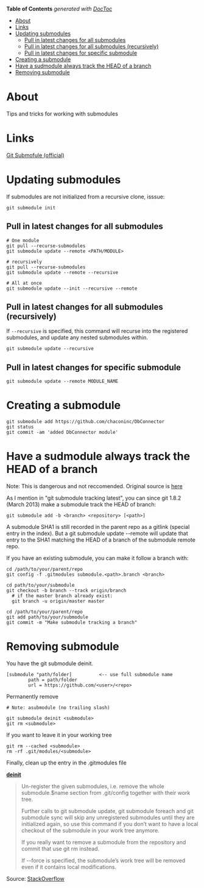 <!-- START doctoc generated TOC please keep comment here to allow auto update -->
<!-- DON'T EDIT THIS SECTION, INSTEAD RE-RUN doctoc TO UPDATE -->
**Table of Contents**  *generated with [DocToc](https://github.com/thlorenz/doctoc)*

- [About](#about)
- [Links](#links)
- [Updating submodules](#updating-submodules)
  - [Pull in latest changes for all submodules](#pull-in-latest-changes-for-all-submodules)
  - [Pull in latest changes for all submodules (recursively)](#pull-in-latest-changes-for-all-submodules-recursively)
  - [Pull in latest changes for specific submodule](#pull-in-latest-changes-for-specific-submodule)
- [Creating a submodule](#creating-a-submodule)
- [Have a sudmodule always track the HEAD of a branch](#have-a-sudmodule-always-track-the-head-of-a-branch)
- [Removing submodule](#removing-submodule)

<!-- END doctoc generated TOC please keep comment here to allow auto update -->

# About
Tips and tricks for working with submodules

# Links
[Git Submofule (official)](https://git-scm.com/book/en/v2/Git-Tools-Submodules)

# Updating submodules

If submodules are not initialized from a recursive clone, isssue:
```
git submodule init
```

## Pull in latest changes for all submodules
```
# One module
git pull --recurse-submodules
git submodule update --remote <PATH/MODULE>

# recursively
git pull --recurse-submodules
git submodule update --remote --recursive

# All at once
git submodule update --init --recursive --remote
```

## Pull in latest changes for all submodules (recursively)
If `--recursive` is specified, this command will recurse into the registered submodules, and update any nested submodules within.

```
git submodule update --recursive
```

## Pull in latest changes for specific submodule
```
git submodule update --remote MODULE_NAME
```

# Creating a submodule

```
git submodule add https://github.com/chaconinc/DbConnector
git status
git commit -am 'added DbConnector module'
```

# Have a sudmodule always track the HEAD of a branch

Note: This is dangerous and not reccomended. Original source is [here](http://stackoverflow.com/a/31851819)

As I mention in "git submodule tracking latest", you can since git 1.8.2 (March 2013) make a submodule track the HEAD of branch:

```
git submodule add -b <branch> <repository> [<path>]
```

A submodule SHA1 is still recorded in the parent repo as a gitlink (special entry in the index).
But a git submodule update --remote will update that entry to the SHA1 matching the HEAD of a branch of the submodule remote repo.

If you have an existing submodule, you can make it follow a branch with:
```
cd /path/to/your/parent/repo
git config -f .gitmodules submodule.<path>.branch <branch>

cd path/to/your/submodule
git checkout -b branch --track origin/branch
  # if the master branch already exist:
  git branch -u origin/master master

cd /path/to/your/parent/repo
git add path/to/your/submodule
git commit -m "Make submodule tracking a branch"
```

# Removing submodule

You have the git submodule deinit.

```
[submodule "path/folder]          <-- use full submodule name
        path = path/folder
        url = https://github.com/<user>/<repo>
```

Permanently remove
```
# Note: asubmodule (no trailing slash)

git submodule deinit <submodule>    
git rm <submodule>
```

If you want to leave it in your working tree
```
git rm --cached <submodule>
rm -rf .git/modules/<submodule>
```

Finally, clean up the entry in the .gitmodules file

**[deinit](https://git-scm.com/docs/git-submodule)**

>Un-register the given submodules, i.e. remove the whole submodule.$name
section from .git/config together with their work tree.
>
>Further calls to git submodule update, git submodule foreach and git submodule sync will skip any unregistered submodules until they are initialized again, so use this command if you don’t want to have a local checkout of the submodule in your work tree anymore.
>
>If you really want to remove a submodule from the repository and commit that use git rm instead.
>
>If --force is specified, the submodule’s work tree will be removed even if it contains local modifications.

Source: [StackOverflow](https://stackoverflow.com/questions/29850029/what-is-the-current-way-to-remove-a-git-submodule)  
